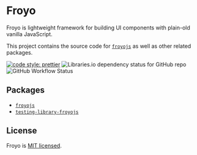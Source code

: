 # Froyo

Froyo is lightweight framework for building UI components with plain-old vanilla JavaScript.

This project contains the source code for [`froyojs`](./packages/froyojs/) as well as other related packages.

<p>
    <a href="https://github.com/prettier/prettier"><img alt="code style: prettier" src="https://img.shields.io/badge/code_style-prettier-ff69b4.svg"></a>
    <img alt="Libraries.io dependency status for GitHub repo" src="https://img.shields.io/librariesio/github/marksmccann/froyo">
    <img alt="GitHub Workflow Status" src="https://img.shields.io/github/actions/workflow/status/marksmccann/froyo/node.js.yml">
</p>

## Packages

-   [`froyojs`](./packages/froyojs/)
-   [`testing-library-froyojs`](./packages/froyojs/)

## License

Froyo is [MIT licensed](./LICENSE).
